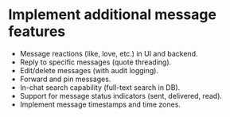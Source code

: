 # Implement additional message features

- Message reactions (like, love, etc.) in UI and backend.
- Reply to specific messages (quote threading).
- Edit/delete messages (with audit logging).
- Forward and pin messages.
- In-chat search capability (full-text search in DB).
- Support for message status indicators (sent, delivered, read).
- Implement message timestamps and time zones.